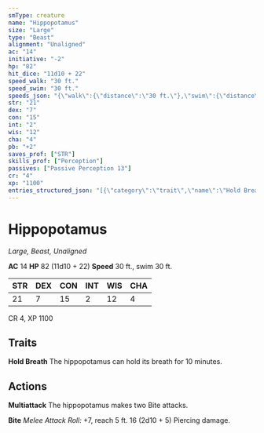 ```yaml
---
smType: creature
name: "Hippopotamus"
size: "Large"
type: "Beast"
alignment: "Unaligned"
ac: "14"
initiative: "-2"
hp: "82"
hit_dice: "11d10 + 22"
speed_walk: "30 ft."
speed_swim: "30 ft."
speeds_json: "{\"walk\":{\"distance\":\"30 ft.\"},\"swim\":{\"distance\":\"30 ft.\"}}"
str: "21"
dex: "7"
con: "15"
int: "2"
wis: "12"
cha: "4"
pb: "+2"
saves_prof: ["STR"]
skills_prof: ["Perception"]
passives: ["Passive Perception 13"]
cr: "4"
xp: "1100"
entries_structured_json: "[{\"category\":\"trait\",\"name\":\"Hold Breath\",\"text\":\"The hippopotamus can hold its breath for 10 minutes.\"},{\"category\":\"action\",\"name\":\"Multiattack\",\"text\":\"The hippopotamus makes two Bite attacks.\"},{\"category\":\"action\",\"name\":\"Bite\",\"text\":\"*Melee Attack Roll:* +7, reach 5 ft. 16 (2d10 + 5) Piercing damage.\",\"kind\":\"Melee Attack Roll\",\"to_hit\":\"+7\",\"range\":\"5 ft\",\"damage\":\"16 (2d10 + 5) Piercing\"}]"
---
```


# Hippopotamus
*Large, Beast, Unaligned*

**AC** 14
**HP** 82 (11d10 + 22)
**Speed** 30 ft., swim 30 ft.

| STR | DEX | CON | INT | WIS | CHA |
| --- | --- | --- | --- | --- | --- |
| 21 | 7 | 15 | 2 | 12 | 4 |

CR 4, XP 1100

## Traits

**Hold Breath**
The hippopotamus can hold its breath for 10 minutes.

## Actions

**Multiattack**
The hippopotamus makes two Bite attacks.

**Bite**
*Melee Attack Roll:* +7, reach 5 ft. 16 (2d10 + 5) Piercing damage.
